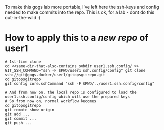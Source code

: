 To make this gogs lab more portable, I've left here the ssh-keys and config needed to make commits into the repo. This is ok, for a lab - dont do this out-in-the-wild :)


# How to apply this to a *new repo* of user1

```
# 1st-time clone
cd <<same-dir-that-also-contains_subdir user1.ssh.config/ >>
GIT_SSH_COMMAND="ssh -F $PWD/user1.ssh.config/config" git clone ssh://git@gogs.docker/user1/gitopsgitrepo.git
cd gitopsgitrepo
git config core.sshCommand "ssh -F $PWD/../user1.ssh.config/config"

# And from now on, the local repo is configured to load the user1.ssh.config/config which will use the prepared keys
# So from now on, normal workflow becomes
cd gitopsgitrepo
git remote show origin
git add ...
git commit ...
git push ...


```

